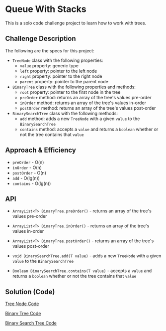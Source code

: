 # Queue With Stacks
<!-- Short summary or background information -->
This is a solo code challenge project to learn how to work with trees.

## Challenge Description
<!-- Description of the challenge -->
The following are the specs for this project:
* `TreeNode` class with the following properties:
  * `value` property: generic type
  * `left` property: pointer to the left node
  * `right` property: pointer to the right node
  * `parent` property: pointer to the parent node
* `BinaryTree` class with the following properties and methods:
  * `root` property: pointer to the first node in the tree
  * `preOrder` method: returns an array of the tree's values pre-order
  * `inOrder` method: returns an array of the tree's values in-order
  * `postOrder` method: returns an array of the tree's values post-order
* `BinarySearchTree` class with the following methods:
  * `add` method: adds a new `TreeNode` with a given `value` to the `BinarySearchTree`
  * `contains` method: accepts a `value` and returns a `boolean` whether or not the tree contains that `value`

## Approach & Efficiency
<!-- What approach did you take? Why? What is the Big O space/time for this approach? -->
* `preOrder` - O(n)
* `inOrder` - O(n)
* `postOrder` - O(n)
* `add` - O(lg(n))
* `contains` - O(lg(n))

## API
<!-- Description of each method publicly available to your Linked List -->
* `ArrayList<T> BinaryTree.preOrder()` - returns an array of the tree's values pre-order

* `ArrayList<T> BinaryTree.inOrder()` - returns an array of the tree's values in-order

* `ArrayList<T> BinaryTree.postOrder()` - returns an array of the tree's values post-order

* `void BinarySearchTree.add(T value)` - adds a new `TreeNode` with a given `value` to the `BinarySearchTree`

* `Boolean BinarySearchTree.contains(T value)` - accepts a `value` and returns a `boolean` whether or not the tree contains that `value`
## Solution (Code)
<!-- Link to code -->
[Tree Node Code](https://github.com/stephenchu530/data-structures-and-algorithms/blob/master/Tree/src/main/java/Tree/TreeNode.java)

[Binary Tree Code](https://github.com/stephenchu530/data-structures-and-algorithms/blob/master/Tree/src/main/java/Tree/BinaryTree.java)

[Binary Search Tree Code](https://github.com/stephenchu530/data-structures-and-algorithms/blob/master/Tree/src/main/java/Tree/BinarySearchTree.java)
